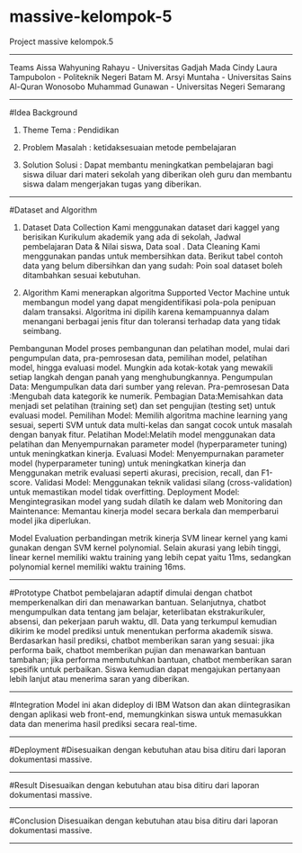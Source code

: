 # massive-kelompok-5
Project massive kelompok.5
________________________
Teams
Aissa Wahyuning Rahayu - Universitas Gadjah Mada
Cindy Laura Tampubolon - Politeknik Negeri Batam
M. Arsyi Muntaha - Universitas Sains Al-Quran Wonosobo
Muhammad Gunawan - Universitas Negeri Semarang
____________________________________________________

#Idea Background
1. Theme
Tema : Pendidikan

2. Problem
Masalah :  ketidaksesuaian metode pembelajaran

3. Solution
Solusi : Dapat membantu meningkatkan pembelajaran bagi siswa diluar dari materi sekolah yang diberikan oleh guru dan membantu siswa dalam mengerjakan tugas yang diberikan.
___________________________________________________
#Dataset and Algorithm
1. Dataset
Data Collection
Kami menggunakan dataset dari kaggel yang berisikan Kurikulum akademik yang ada di sekolah, Jadwal pembelajaran
Data & Nilai siswa, Data soal
.
Data Cleaning
Kami menggunakan pandas untuk membersihkan data. Berikut tabel contoh data yang belum dibersihkan dan yang sudah:
Poin soal dataset boleh ditambahkan sesuai kebutuhan.

2. Algorithm
Kami menerapkan algoritma Supported Vector Machine untuk membangun model yang dapat mengidentifikasi pola-pola penipuan dalam transaksi. Algoritma ini dipilih karena kemampuannya dalam menangani berbagai jenis fitur dan toleransi terhadap  data yang tidak seimbang.

Pembangunan Model
proses pembangunan dan  pelatihan model, mulai dari pengumpulan data, pra-pemrosesan data, pemilihan model, pelatihan model, hingga evaluasi model. Mungkin ada kotak-kotak yang mewakili setiap  langkah dengan panah yang menghubungkannya. 
Pengumpulan Data: Mengumpulkan data dari sumber yang relevan.
Pra-pemrosesan Data :Mengubah data kategorik ke numerik.
Pembagian Data:Memisahkan data menjadi set pelatihan (training set) dan set pengujian (testing set) untuk evaluasi model.
Pemilihan Model: Memilih algoritma machine learning yang sesuai, seperti SVM untuk data multi-kelas dan sangat cocok untuk masalah dengan banyak fitur.
Pelatihan Model:Melatih model menggunakan data pelatihan dan Menyempurnakan parameter model (hyperparameter tuning) untuk meningkatkan kinerja.
Evaluasi Model: Menyempurnakan parameter model (hyperparameter tuning) untuk meningkatkan kinerja dan Menggunakan metrik evaluasi seperti akurasi, precision, recall, dan F1-score.
Validasi Model: Menggunakan teknik validasi silang (cross-validation) untuk memastikan model tidak overfitting.
Deployment Model: Mengintegrasikan model yang sudah dilatih ke dalam web
Monitoring dan Maintenance: Memantau kinerja model secara berkala dan memperbarui model jika diperlukan.


Model Evaluation
perbandingan metrik kinerja SVM linear kernel yang kami gunakan dengan SVM kernel polynomial. Selain akurasi yang lebih tinggi, linear kernel memiliki waktu training yang lebih cepat yaitu 11ms, sedangkan polynomial kernel memiliki waktu training 16ms.
___________________________________________________
#Prototype
Chatbot pembelajaran adaptif dimulai dengan chatbot memperkenalkan diri dan menawarkan bantuan. Selanjutnya, chatbot mengumpulkan data tentang jam belajar, keterlibatan ekstrakurikuler, absensi, dan pekerjaan paruh waktu, dll. Data yang terkumpul kemudian dikirim ke model prediksi untuk menentukan performa akademik siswa. Berdasarkan hasil prediksi, chatbot memberikan saran yang sesuai: jika performa baik, chatbot memberikan pujian dan menawarkan bantuan tambahan; jika performa membutuhkan bantuan, chatbot memberikan saran spesifik untuk perbaikan. Siswa kemudian dapat mengajukan pertanyaan lebih lanjut atau menerima saran yang diberikan.

___________________________________________________
#Integration
 Model ini akan dideploy di IBM Watson dan akan diintegrasikan dengan aplikasi web front-end, memungkinkan siswa untuk memasukkan data dan menerima hasil prediksi secara real-time.

___________________________________________________
#Deployment
#Disesuaikan dengan kebutuhan atau bisa ditiru dari laporan dokumentasi massive.

___________________________________________________
#Result
Disesuaikan dengan kebutuhan atau bisa ditiru dari laporan dokumentasi massive.

___________________________________________________
#Conclusion
Disesuaikan dengan kebutuhan atau bisa ditiru dari laporan dokumentasi massive.

___________________________________________________

